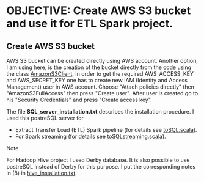 # OBJECTIVE: Create AWS S3 bucket and use it for ETL Spark project.
## Create AWS S3 bucket
AWS S3 bucket can be created directly using AWS account. Another option, I am using here, is the creation of the bucket directly from the code using the class [AmazonS3Client](https://docs.aws.amazon.com/AWSJavaSDK/latest/javadoc/com/amazonaws/services/s3/AmazonS3Client.html). In order to get the required AWS_ACCESS_KEY and AWS_SECRET_KEY one has to create new IAM (Identity and Access Management) user in AWS account. Choose "Attach policies directly" then "AmazonS3FullAccess" then press "Create user". After user is created go to his "Security Credentials" and press "Create access key".



The file **SQL_server_installation.txt** describes the installation procedure. I used this postreSQL server for
* Extract Transfer Load (ETL) Spark pipeline (for details see [toSQL.scala](https://github.com/PavelPll/Spark-ETL-ML/blob/main/Scala_ETL/toSQL.scala)).  
* For Spark streaming (for details see [toSQLstreaming.scala](https://github.com/PavelPll/Spark-ETL-ML/blob/main/Streaming/src/main/scala/toSQLstreaming.scala)).
> [!NOTE]
> For Hadoop Hive project I used Derby database. It is also possible to use postreSQL instead of Derby for this purpose. I put the corresponding notes in (8) in [hive_installation.txt](https://github.com/PavelPll/Hadoop-Hive/blob/main/hive_installation.txt).
